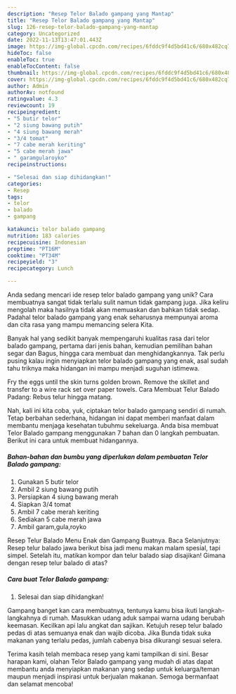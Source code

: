 ```yaml
---
description: "Resep Telor Balado gampang yang Mantap"
title: "Resep Telor Balado gampang yang Mantap"
slug: 126-resep-telor-balado-gampang-yang-mantap
category: Uncategorized
date: 2022-11-13T13:47:01.443Z
image: https://img-global.cpcdn.com/recipes/6fddc9f4d5bd41c6/680x482cq70/telor-balado-gampang-foto-resep-utama.jpg
hideToc: false
enableToc: true
enableTocContent: false
thumbnail: https://img-global.cpcdn.com/recipes/6fddc9f4d5bd41c6/680x482cq70/telor-balado-gampang-foto-resep-utama.jpg
cover: https://img-global.cpcdn.com/recipes/6fddc9f4d5bd41c6/680x482cq70/telor-balado-gampang-foto-resep-utama.jpg
author: Admin
authorAv: notfound
ratingvalue: 4.3
reviewcount: 19
recipeingredient:
- "5 butir telor"
- "2 siung bawang putih"
- "4 siung bawang merah"
- "3/4 tomat"
- "7 cabe merah keriting"
- "5 cabe merah jawa"
- " garamgularoyko"
recipeinstructions:

- "Selesai dan siap dihidangkan!"
categories:
- Resep
tags:
- telor
- balado
- gampang

katakunci: telor balado gampang 
nutrition: 183 calories
recipecuisine: Indonesian
preptime: "PT16M"
cooktime: "PT34M"
recipeyield: "3"
recipecategory: Lunch

---
```





Anda sedang mencari ide resep telor balado gampang yang unik? Cara membuatnya sangat tidak terlalu sulit namun tidak gampang juga. Jika keliru mengolah maka hasilnya tidak akan memuaskan dan bahkan tidak sedap. Padahal telor balado gampang yang enak seharusnya mempunyai aroma dan cita rasa yang mampu memancing selera Kita.





Banyak hal yang sedikit banyak mempengaruhi kualitas rasa dari telor balado gampang, pertama dari jenis bahan, kemudian pemilihan bahan segar dan Bagus, hingga cara membuat dan menghidangkannya. Tak perlu pusing kalau ingin menyiapkan telor balado gampang yang enak,      asal sudah tahu triknya maka hidangan ini mampu menjadi suguhan istimewa.














Fry the eggs until the skin turns golden brown. Remove the skillet and transfer to a wire rack set over paper towels. Cara Membuat Telur Balado Padang: Rebus telur hingga matang.






Nah, kali ini kita coba, yuk, ciptakan telor balado gampang sendiri di rumah. Tetap berbahan sederhana, hidangan ini dapat memberi manfaat dalam membantu menjaga kesehatan tubuhmu sekeluarga. Anda bisa membuat Telor Balado gampang menggunakan 7 bahan dan 0 langkah pembuatan. Berikut ini cara untuk membuat hidangannya.

<!--inarticleads1-->

##### Bahan-bahan dan bumbu yang diperlukan dalam pembuatan Telor Balado gampang:

1. Gunakan 5 butir telor
1. Ambil 2 siung bawang putih
1. Persiapkan 4 siung bawang merah
1. Siapkan 3/4 tomat
1. Ambil 7 cabe merah keriting
1. Sediakan 5 cabe merah jawa
1. Ambil  garam,gula,royko


Resep Telur Balado Menu Enak dan Gampang Buatnya. Baca Selanjutnya: Resep telur balado jawa berikut bisa jadi menu makan malam spesial, tapi simpel. Setelah itu, matikan kompor dan telur balado siap disajikan! Gimana dengan resep telur balado di atas? 

<!--inarticleads2-->

##### Cara buat Telor Balado gampang:


1. Selesai dan siap dihidangkan!

Gampang banget kan cara membuatnya, tentunya kamu bisa ikuti langkah-langkahnya di rumah. Masukkan udang aduk sampai warna udang berubah keemasan. Kecilkan api lalu angkat dan sajikan. Ketujuh resep telur balado pedas di atas semuanya enak dan wajib dicoba. Jika Bunda tidak suka makanan yang terlalu pedas, jumlah cabenya bisa dikurangi sesuai selera. 

Terima kasih telah membaca resep yang kami tampilkan di sini. Besar harapan kami, olahan Telor Balado gampang yang mudah di atas dapat membantu anda menyiapkan makanan yang sedap untuk keluarga/teman maupun menjadi inspirasi untuk berjualan makanan. Semoga bermanfaat dan selamat mencoba!
